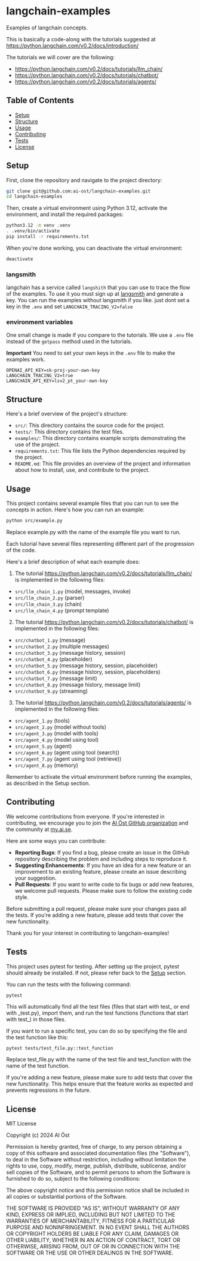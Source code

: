 # langchain-examples
Examples of langchain concepts.

This is basically a code-along with the tutorials suggested at https://python.langchain.com/v0.2/docs/introduction/

The tutorials we will cover are the following:
- https://python.langchain.com/v0.2/docs/tutorials/llm_chain/
- https://python.langchain.com/v0.2/docs/tutorials/chatbot/
- https://python.langchain.com/v0.2/docs/tutorials/agents/

## Table of Contents
- [Setup](#setup)
- [Structure](#structure)
- [Usage](#usage)
- [Contributing](#contributing)
- [Tests](#tests)
- [License](#license)

## Setup

First, clone the repository and navigate to the project directory:

```bash
git clone git@github.com:ai-ost/langchain-examples.git
cd langchain-examples
```

Then, create a virtual environment using Python 3.12, activate the environment, and install the required packages:

```bash
python3.12 -m venv .venv
. .venv/bin/activate
pip install -r requirements.txt
```

When you're done working, you can deactivate the virtual environment:

```bash
deactivate
```

### langsmith

langchain has a service called `langshith` that you can use to trace the flow of the examples.
To use it you must sign up at [langsmith](https://smith.langchain.com/) and generate a key.
You can run the examples without langsmith if you like. just dont set a key in the `.env` and set `LANGCHAIN_TRACING_V2=false`

### environment variables

One small change is made if you compare to the tutorials.
We use a `.env` file instead of the `getpass` method used in the tutorials.

**Important** You need to set your own keys in the `.env` file to make the examples work.

```
OPENAI_API_KEY=sk-proj-your-own-key
LANGCHAIN_TRACING_V2=true
LANGCHAIN_API_KEY=lsv2_pt_your-own-key
```

## Structure

Here's a brief overview of the project's structure:

- `src/`: This directory contains the source code for the project.
- `tests/`: This directory contains the test files.
- `examples/`: This directory contains example scripts demonstrating the use of the project.
- `requirements.txt`: This file lists the Python dependencies required by the project.
- `README.md`: This file provides an overview of the project and information about how to install, use, and contribute to the project.

## Usage

This project contains several example files that you can run to see the concepts in action. Here's how you can run an example:

```bash
python src/example.py
```

Replace example.py with the name of the example file you want to run.

Each tutorial have several files representing different part of the progression of the code.

Here's a brief description of what each example does:

1. The tutorial https://python.langchain.com/v0.2/docs/tutorials/llm_chain/ is implemented in the following files:
  * `src/llm_chain_1.py` (model, messages, invoke)
  * `src/llm_chain_2.py` (parser)
  * `src/llm_chain_3.py` (chain)
  * `src/llm_chain_4.py` (prompt template)

2. The tutorial https://python.langchain.com/v0.2/docs/tutorials/chatbot/ is implemented in the following files:
  * `src/chatbot_1.py` (message)
  * `src/chatbot_2.py` (multiple messages)
  * `src/chatbot_3.py` (message history, session)
  * `src/chatbot_4.py` (placeholder)
  * `src/chatbot_5.py` (message history, session, placeholder)
  * `src/chatbot_6.py` (message history, session, placeholders)
  * `src/chatbot_7.py` (message limit)
  * `src/chatbot_8.py` (message history, message limit)
  * `src/chatbot_9.py` (streaming)

3. The tutorial https://python.langchain.com/v0.2/docs/tutorials/agents/ is implemented in the following files:
  * `src/agent_1.py` (tools)
  * `src/agent_2.py` (model without tools)
  * `src/agent_3.py` (model with tools)
  * `src/agent_4.py` (model using tool)
  * `src/agent_5.py` (agent)
  * `src/agent_6.py` (agent using tool (search))
  * `src/agent_7.py` (agent using tool (retrieve))
  * `src/agent_8.py` (memory)


Remember to activate the virtual environment before running the examples, as described in the Setup section.

## Contributing

We welcome contributions from everyone. If you're interested in contributing, we encourage you to join the [AI Öst GitHub organization](https://github.com/ai-ost) and the community at [my.ai.se](https://my.ai.se/organizations/1816).

Here are some ways you can contribute:

- **Reporting Bugs**: If you find a bug, please create an issue in the GitHub repository describing the problem and including steps to reproduce it.
- **Suggesting Enhancements**: If you have an idea for a new feature or an improvement to an existing feature, please create an issue describing your suggestion.
- **Pull Requests**: If you want to write code to fix bugs or add new features, we welcome pull requests. Please make sure to follow the existing code style.

Before submitting a pull request, please make sure your changes pass all the tests. If you're adding a new feature, please add tests that cover the new functionality.

Thank you for your interest in contributing to langchain-examples!

## Tests

This project uses pytest for testing. After setting up the project, pytest should already be installed. If not, please refer back to the [Setup](#setup) section.

You can run the tests with the following command:

```bash
pytest
```

This will automatically find all the test files (files that start with test\_ or end with \_test.py), import them, and run the test functions (functions that start with test\_) in those files.

If you want to run a specific test, you can do so by specifying the file and the test function like this:

```
pytest tests/test_file.py::test_function
```

Replace test\_file.py with the name of the test file and test\_function with the name of the test function.

If you're adding a new feature, please make sure to add tests that cover the new functionality. This helps ensure that the feature works as expected and prevents regressions in the future.


## License

MIT License

Copyright (c) 2024 AI Öst

Permission is hereby granted, free of charge, to any person obtaining a copy
of this software and associated documentation files (the "Software"), to deal
in the Software without restriction, including without limitation the rights
to use, copy, modify, merge, publish, distribute, sublicense, and/or sell
copies of the Software, and to permit persons to whom the Software is
furnished to do so, subject to the following conditions:

The above copyright notice and this permission notice shall be included in all
copies or substantial portions of the Software.

THE SOFTWARE IS PROVIDED "AS IS", WITHOUT WARRANTY OF ANY KIND, EXPRESS OR
IMPLIED, INCLUDING BUT NOT LIMITED TO THE WARRANTIES OF MERCHANTABILITY,
FITNESS FOR A PARTICULAR PURPOSE AND NONINFRINGEMENT. IN NO EVENT SHALL THE
AUTHORS OR COPYRIGHT HOLDERS BE LIABLE FOR ANY CLAIM, DAMAGES OR OTHER
LIABILITY, WHETHER IN AN ACTION OF CONTRACT, TORT OR OTHERWISE, ARISING FROM,
OUT OF OR IN CONNECTION WITH THE SOFTWARE OR THE USE OR OTHER DEALINGS IN THE
SOFTWARE.
